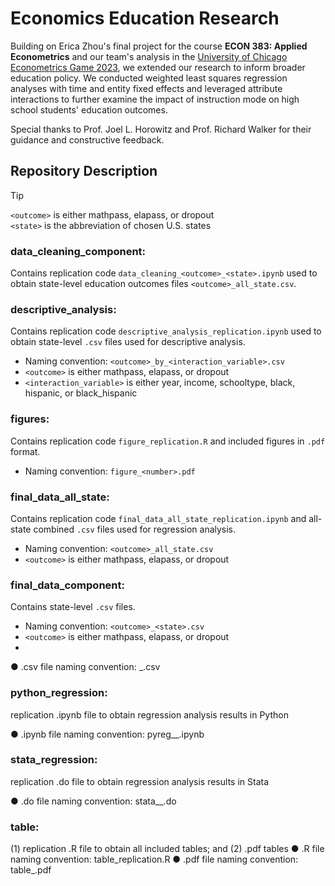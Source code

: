 # Economics Education Research
Building on Erica Zhou's final project for the course **ECON 383: Applied Econometrics** and our team's analysis in the [University of Chicago Econometrics Game 2023](https://economics.northwestern.edu/about/news/chicago-econometrics-game-winners.html), we extended our research to inform broader education policy. We conducted weighted least squares regression analyses with time and entity fixed effects and leveraged attribute interactions to further examine the impact of instruction mode on high school students' education outcomes.

Special thanks to Prof. Joel L. Horowitz and Prof. Richard Walker for their guidance and constructive feedback.

## Repository Description

>[!TIP]
>`<outcome>` is either mathpass, elapass, or dropout<br />
>`<state>` is the abbreviation of chosen U.S. states

### data_cleaning_component: 

Contains replication code `data_cleaning_<outcome>_<state>.ipynb` used to obtain state-level education outcomes files `<outcome>_all_state.csv`.

### descriptive_analysis: 

Contains replication code `descriptive_analysis_replication.ipynb` used to obtain state-level `.csv` files used for descriptive analysis. 

- Naming convention: `<outcome>_by_<interaction_variable>.csv`
- `<outcome>` is either mathpass, elapass, or dropout
- `<interaction_variable>` is either year, income, schooltype, black, hispanic, or black_hispanic

### figures: 

Contains replication code `figure_replication.R` and included figures in `.pdf` format.

- Naming convention: `figure_<number>.pdf`

### final_data_all_state: 

Contains replication code `final_data_all_state_replication.ipynb` and all-state combined `.csv` files used for regression analysis.

- Naming convention: `<outcome>_all_state.csv`
- `<outcome>` is either mathpass, elapass, or dropout

### final_data_component: 

Contains state-level `.csv` files.

- Naming convention: `<outcome>_<state>.csv`
- `<outcome>` is either mathpass, elapass, or dropout
- 

● .csv file naming convention: <outcome>_<state>.csv

### python_regression: 

replication .ipynb file to obtain regression analysis results in Python

● .ipynb file naming convention: pyreg_<regression type>_<outcome>.ipynb

### stata_regression: 

replication .do file to obtain regression analysis results in Stata

● .do file naming convention: stata_<regression type>_<outcome>.do

### table: 

(1) replication .R file to obtain all included tables; and (2) .pdf tables
● .R file naming convention: table_replication.R
● .pdf file naming convention: table_<number>.pdf
